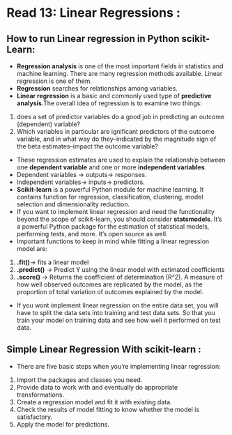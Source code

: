 # Read 13: Linear Regressions :
## How to run Linear regression in Python scikit-Learn:
* **Regression analysis** is one of the most important fields in statistics and machine learning. There are many regression methods available. Linear regression is one of them.
* **Regression** searches for relationships among variables.
* **Linear regression** is a basic and commonly used type of **predictive analysis**.The overall idea of regression is to examine two things:
 1. does a set of predictor variables do a good job in predicting an outcome (dependent) variable?
 2. Which variables in particular are ignificant predictors of the outcome variable, and in what way do they–indicated by the magnitude
 sign of the beta estimates–impact the outcome variable? 
 * These regression estimates are used to explain the relationship between one **dependent variable** and one or more **independent variables**.
* Dependent variables -> outputs-> responses.
* Independent variables-> inputs-> predictors.
* **Scikit-learn** is a powerful Python module for machine learning. It contains function for regression, classification, clustering, model selection and dimensionality reduction.
* If you want to implement linear regression and need the functionality beyond the scope of scikit-learn, you should consider **statsmodels**. It’s a powerful Python package for the estimation of statistical models, performing tests, and more. It’s open source as well.
* Important functions to keep in mind while fitting a linear regression model are:
1. **.fit()**-> fits a linear model
2. **.predict()** -> Predict Y using the linear model with estimated coefficients
3. **.score()** -> Returns the coefficient of determination (R^2). A measure of how well observed outcomes are replicated by the model, as the proportion of total variation of outcomes explained by the model.
* If you wont implement linear regression on the entire data set, you will have to split the data sets into training and test data sets. So that you train your model on training data and see how well it performed on test data.

## Simple Linear Regression With scikit-learn :
* There are five basic steps when you’re implementing linear regression:
1. Import the packages and classes you need.
2. Provide data to work with and eventually do appropriate transformations.
3. Create a regression model and fit it with existing data.
4. Check the results of model fitting to know whether the model is satisfactory.
5. Apply the model for predictions.
